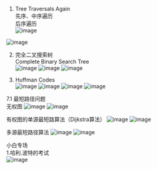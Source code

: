 1. Tree Traversals Again  
先序、中序遍历  
后序遍历  
  ![image](https://user-images.githubusercontent.com/50080058/118445227-bd6ff680-b720-11eb-87ed-703fe542ae66.png)

  ![image](https://user-images.githubusercontent.com/50080058/118445158-a92bf980-b720-11eb-9340-30d0e6645e51.png)
  
  
2. 完全二叉搜索树  
Complete Binary Search Tree  
  ![image](https://user-images.githubusercontent.com/50080058/118448448-96b3bf00-b724-11eb-9a81-66d3f3d340e9.png)
  ![image](https://user-images.githubusercontent.com/50080058/118448468-9e736380-b724-11eb-9394-d891b92f191b.png)
  ![image](https://user-images.githubusercontent.com/50080058/118448501-a8956200-b724-11eb-9238-9541cedc1f91.png)

3. Huffman Codes  
![image](https://user-images.githubusercontent.com/50080058/118481726-5feea080-b746-11eb-9aba-6c526cf3af61.png)
![image](https://user-images.githubusercontent.com/50080058/118481751-6715ae80-b746-11eb-9e33-681d787962d1.png)
![image](https://user-images.githubusercontent.com/50080058/118481778-6da42600-b746-11eb-83a1-82e566e434de.png)
![image](https://user-images.githubusercontent.com/50080058/118481797-739a0700-b746-11eb-9a50-9ed6831a83b3.png)
  
7.1 最短路径问题  
  无权图
   ![image](https://user-images.githubusercontent.com/50080058/118752744-3d6b9d00-b896-11eb-9b7e-aaf97745c578.png)
   ![image](https://user-images.githubusercontent.com/50080058/118752763-465c6e80-b896-11eb-931a-1803292a4e0a.png)
   
有权图的单源最短路算法（Dijkstra算法）
  ![image](https://user-images.githubusercontent.com/50080058/118752901-7efc4800-b896-11eb-914d-c6ac6bcea0be.png)
  ![image](https://user-images.githubusercontent.com/50080058/118752948-93d8db80-b896-11eb-8826-db695a0a8c6a.png)

多源最短路径算法
  ![image](https://user-images.githubusercontent.com/50080058/118752981-a8b56f00-b896-11eb-9a16-87a643e0fb80.png)
  ![image](https://user-images.githubusercontent.com/50080058/118753025-b5d25e00-b896-11eb-950c-0a415ba164a2.png)


小白专场  
1.哈利.波特的考试  
  ![image](https://user-images.githubusercontent.com/50080058/118767296-1fab3180-b8b0-11eb-864a-a793999cd2bf.png)






